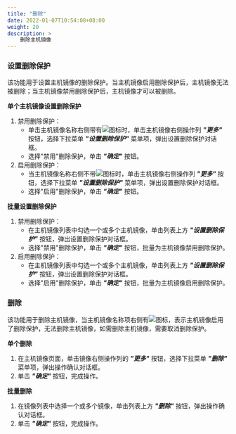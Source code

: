 ```yaml
---
title: "删除"
date: 2022-01-07T10:54:08+08:00
weight: 20
description: >
    删除主机镜像
---
```


### 设置删除保护

该功能用于设置主机镜像的删除保护。当主机镜像启用删除保护后，主机镜像无法被删除；当主机镜像禁用删除保护后，主机镜像才可以被删除。

**单个主机镜像设置删除保护**

1. 禁用删除保护：
    - 单击主机镜像名称右侧带有![](../../../../images/delprotect1.png)图标时，单击主机镜像右侧操作列 **_"更多"_** 按钮，选择下拉菜单 **_"设置删除保护"_** 菜单项，弹出设置删除保护对话框。
    - 选择"禁用"删除保护，单击 **_"确定"_** 按钮。
2. 启用删除保护：
    - 当主机镜像名称右侧不带![](../../../../images/delprotect1.png)图标时，单击主机镜像右侧操作列 **_"更多"_** 按钮，选择下拉菜单 **_"设置删除保护"_** 菜单项，弹出设置删除保护对话框。
    - 选择"启用"删除保护，单击 **_"确定"_** 按钮。

**批量设置删除保护**

1. 禁用删除保护：
    - 在主机镜像列表中勾选一个或多个主机镜像，单击列表上方 **_"设置删除保护"_** 按钮，弹出设置删除保护对话框。
    - 选择"禁用"删除保护，单击 **_"确定"_** 按钮，批量为主机镜像禁用删除保护。
2. 启用删除保护：
    - 在主机镜像列表中勾选一个或多个主机镜像，单击列表上方 **_"设置删除保护"_** 按钮，弹出设置删除保护对话框。
    - 选择"启用"删除保护，单击 **_"确定"_** 按钮，批量为主机镜像启用删除保护。


### 删除

该功能用于删除主机镜像，当主机镜像名称项右侧有![](../../../../images/delprotect1.png)图标，表示主机镜像启用了删除保护，无法删除主机镜像，如需删除主机镜像，需要取消删除保护。

**单个删除**

1. 在主机镜像页面，单击镜像右侧操作列的 **_"更多"_** 按钮，选择下拉菜单 **_"删除"_** 菜单项，弹出操作确认对话框。
2. 单击 **_"确定"_** 按钮，完成操作。

**批量删除**

1. 在镜像列表中选择一个或多个镜像，单击列表上方 **_"删除"_** 按钮，弹出操作确认对话框。
2. 单击 **_"确定"_** 按钮，完成操作。